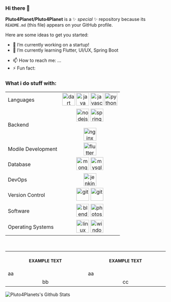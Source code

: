 ### Hi there 👋


**Pluto4Planet/Pluto4Planet** is a ✨ _special_ ✨ repository because its `README.md` (this file) appears on your GitHub profile.

Here are some ideas to get you started:

- 🔭 I’m currently working on a startup!
- 🌱 I’m currently learning Flutter, UI/UX, Spring Boot
<!-- - 👯 I’m looking to collaborate on ... -->
- 📫 How to reach me: ...
- ⚡ Fun fact: 

### What i do stuff with:
|  |  |
| ------------------- | :-----------------: |
| Languages    | <img src="https://www.vectorlogo.zone/logos/dartlang/dartlang-icon.svg" alt="dart" width="40" height="40"/> <img src="https://devicons.github.io/devicon/devicon.git/icons/java/java-original-wordmark.svg" alt="java" width="40" height="40"/> <img src="https://devicons.github.io/devicon/devicon.git/icons/javascript/javascript-original.svg" alt="javascript" width="40" height="40"/> <img src="https://devicons.github.io/devicon/devicon.git/icons/python/python-original.svg" alt="python" width="40" height="40"/> |
| Backend | <img src="https://devicons.github.io/devicon/devicon.git/icons/nodejs/nodejs-original-wordmark.svg" alt="nodejs" width="40" height="40"/> <img src="https://www.vectorlogo.zone/logos/springio/springio-icon.svg" alt="spring" width="40" height="40"/></p> <img src="https://devicons.github.io/devicon/devicon.git/icons/nginx/nginx-original.svg" alt="nginx" width="40" height="40"/> |
| Modile Development | <img src="https://www.vectorlogo.zone/logos/flutterio/flutterio-icon.svg" alt="flutter" width="40" height="40"/> |
| Database | <img src="https://devicons.github.io/devicon/devicon.git/icons/mongodb/mongodb-original-wordmark.svg" alt="mongodb" width="40" height="40"/> <img src="https://devicons.github.io/devicon/devicon.git/icons/mysql/mysql-original-wordmark.svg" alt="mysql" width="40" height="40"/> |
| DevOps | <img src="https://www.vectorlogo.zone/logos/jenkins/jenkins-icon.svg" alt="jenkins" width="40" height="40"/> |
| Version Control | <img src="https://www.vectorlogo.zone/logos/git-scm/git-scm-icon.svg" alt="git" width="40" height="40"/> <img src="https://devicons.github.io/devicon/devicon.git/icons/github/github-original-wordmark.svg" alt="git" width="40" height="40"/> |
| Software | <img src="https://download.blender.org/branding/community/blender_community_badge_white.svg" alt="blender" width="40" height="40"/> <img src="https://devicons.github.io/devicon/devicon.git/icons/photoshop/photoshop-line.svg" alt="photoshop" width="40" height="40"/> |
|Operating Systems| <img src="https://devicons.github.io/devicon/devicon.git/icons/linux/linux-original.svg" alt="linux" width="40" height="40"/> <img src="https://devicons.github.io/devicon/devicon.git/icons/windows8/windows8-original.svg" alt="windows" width="40" height="40"/> |

<br>

<table>
<tr>
<th align="center">
<img width="441" height="1">
<p> 
<small>
EXAMPLE TEXT
</small>
</p>
</th>
<th align="center">
<img width="441" height="1">
<p> 
<small>
EXAMPLE TEXT
</small>
</p>
</th>
</tr>
<tr>
<td>
aa
</td>
<td>
  aa
</td>
</tr>
<tr>
<td align="center">
bb
</td>
<td align="center">
cc
</td>
</tr>
</table>

<img align="left" alt="Pluto4Planets's Github Stats" src="https://github-readme-stats.vercel.app/api?username=Pluto4Planet&show_icons=true&hide_border=true&hide=contribs,stars&count_private=true&theme=cobalt" />

<!--
[![Top Langs](https://github-readme-stats.vercel.app/api/top-langs/?username=Pluto4Planet&layout=compact)](https://github.com/anuraghazra/github-readme-stats) -->